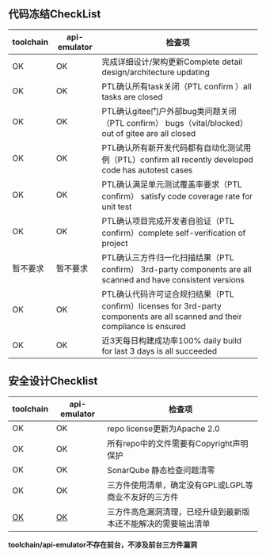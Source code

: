## 代码冻结CheckList

|toolchain|api-emulator|检查项|
|---|---|---|
| OK | OK  |  完成详细设计/架构更新Complete detail design/architecture updating  |
| OK  |  OK |  PTL确认所有task关闭（PTL confirm ）all tasks are closed  |
| OK  | OK |  PTL确认gitee门户外部bug类问题关闭（PTL confirm） bugs（vital/blocked） out of gitee are all closed |
| OK  | OK  |  PTL确认所有新开发代码都有自动化测试用例（PTL）confirm all recently developed code has autotest cases  |
| OK  | OK  |  PTL确认满足单元测试覆盖率要求（PTL confirm） satisfy code coverage rate for unit test   |
| OK  | OK  |  PTL确认项目完成开发者自验证（PTL confirm）complete self-verification of project   |
| 暂不要求  | 暂不要求  |  PTL确认三方件归一化扫描结果（PTL confirm） 3rd-party components  are all scanned and have consistent versions   |
| OK  | OK |  PTL确认代码许可证合规扫结果（PTL confirm）licenses for 3rd-party components are all scanned and their compliance is ensured  |
| OK  | OK |  近3天每日构建成功率100% daily build for last 3 days is all succeeded   |

## 安全设计Checklist

|toolchain|api-emulator|检查项|
|---|---|---|
| OK  | OK  |repo license更新为Apache 2.0  |
| OK  | OK  |所有repo中的文件需要有Copyright声明保护  |
| OK  | OK  |SonarQube 静态检查问题清零  |
| OK  | OK  |三方件使用清单，确定没有GPL或LGPL等商业不友好的三方件  |
| [OK](https://gitee.com/edgegallery/community/blob/master/Security%20WG/Meetings/01-09-2020%20Meeting%20Materials/appstore%203rd%20party.md)  | [OK](https://gitee.com/edgegallery/community/blob/master/Security%20WG/Meetings/01-09-2020%20Meeting%20Materials/developer%203rd%20party.md)  |三方件高危漏洞清理，已经升级到最新版本还不能解决的需要输出清单  |

**toolchain/api-emulator不存在前台，不涉及前台三方件漏洞**
